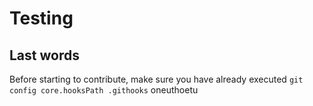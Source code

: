 # Testing

## Last words

Before starting to contribute, make sure you have already executed `git config core.hooksPath .githooks`
oneuthoetu
